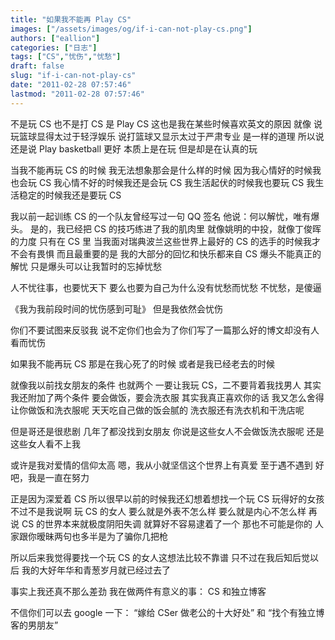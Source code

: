 ```yaml
---
title: "如果我不能再 Play CS"
images: ["/assets/images/og/if-i-can-not-play-cs.png"]
authors: ["eallion"]
categories: ["日志"]
tags: ["CS","忧伤","忧愁"]
draft: false
slug: "if-i-can-not-play-cs"
date: "2011-02-28 07:57:46"
lastmod: "2011-02-28 07:57:46"
---
```


不是玩 CS 也不是打 CS
是 Play CS
这也是我在某些时候喜欢英文的原因
就像
说玩篮球显得太过于轻浮娱乐
说打篮球又显示太过于严肃专业
是一样的道理
所以说还是说 Play basketball 更好
本质上是在玩
但是却是在认真的玩

当我不能再玩 CS 的时候
我无法想象那会是什么样的时候
因为我心情好的时候我也会玩 CS
我心情不好的时候我还是会玩 CS
我生活起伏的时候我也要玩 CS
我生活稳定的时候我还是要玩 CS

我以前一起训练 CS 的一个队友曾经写过一句 QQ 签名
他说：何以解忧，唯有爆头。
是的，我已经把 CS 的技巧练进了我的肌肉里
就像姚明的中投，就像丁俊晖的力度
只有在 CS 里
当我面对瑞典波兰这些世界上最好的 CS 的选手的时候我才不会有畏惧
而且最重要的是
我的大部分的回忆和快乐都来自 CS
爆头不能真正的解忧
只是爆头可以让我暂时的忘掉忧愁

人不忧往事，也要忧天下
要么也要为自己为什么没有忧愁而忧愁
不忧愁，是傻逼

《我为我前段时间的忧伤感到可耻》
但是我依然会忧伤

你们不要试图来反驳我
说不定你们也会为了你们写了一篇那么好的博文却没有人看而忧伤

如果我不能再玩 CS
那是在我心死了的时候
或者是我已经老去的时候

就像我以前找女朋友的条件
也就两个
一要让我玩 CS，二不要背着我找男人
其实我还附加了两个条件
要会做饭，要会洗衣服
其实我真正喜欢你的话
我又怎么舍得让你做饭和洗衣服呢
天天吃自己做的饭会腻的
洗衣服还有洗衣机和干洗店呢

但是哥还是很悲剧
几年了都没找到女朋友
你说是这些女人不会做饭洗衣服呢
还是这些女人看不上我

或许是我对爱情的信仰太高
嗯，我从小就坚信这个世界上有真爱
至于遇不遇到
好吧，我是一直在努力

正是因为深爱着 CS
所以很早以前的时候我还幻想着想找一个玩 CS 玩得好的女孩
不过不是我说啊
玩 CS 的女人
要么就是外表不怎么样
要么就是内心不怎么样
再说 CS 的世界本来就极度阴阳失调
就算好不容易逮着了一个
那也不可能是你的
人家跟你暧昧两句也多半是为了骗你几把枪

所以后来我觉得要找一个玩 CS 的女人这想法比较不靠谱
只不过在我后知后觉以后
我的大好年华和青葱岁月就已经过去了

事实上我还真不那么差劲
我在做两件有意义的事：
CS 和独立博客

不信你们可以去 google 一下：
“嫁给 CSer 做老公的十大好处” 和 “找个有独立博客的男朋友”
